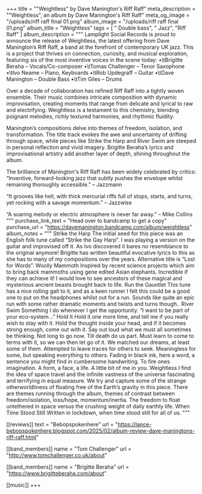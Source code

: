 +++
title = "\"Weightless\" by Dave Manington's Riff Raff"
meta_description = "\"Weightless\", an album by Dave Manington's Riff Raff"
meta_og_image = "/uploads/riff raff final 01.png"
album_image = "/uploads/riff raff final 01.png"
album_title = "Weightless"
tags = [ " Double bass", " Jazz", "Riff Raff" ]
album_description = """
Lamplight Social Records is proud to announce the release of Weightless, the latest offering from Dave Manington’s Riff Raff, a band at the forefront of contemporary UK jazz. This is a project that thrives on connection, curiosity, and musical exploration, featuring six of the most inventive voices in the scene today:
•\tBrigitte Beraha – Vocals/Co-composer
•\tTomas Challenger – Tenor Saxophone
•\tIvo Neame – Piano, Keyboards
•\tRob Updegraff – Guitar
•\tDave Manington – Double Bass
•\tTim Giles – Drums

Over a decade of collaboration has refined Riff Raff into a tightly woven ensemble. Their music combines intricate composition with dynamic improvisation, creating moments that range from delicate and lyrical to raw and electrifying. Weightless is a testament to this chemistry, blending poignant melodies, richly textured harmonies, and rhythmic fluidity.


Manington’s compositions delve into themes of freedom, isolation, and transformation. The title track evokes the awe and uncertainty of drifting through space, while pieces like Strike the Harp and River Swim are steeped in personal reflection and vivid imagery. Brigitte Beraha’s lyrics and improvisational artistry add another layer of depth, shining throughout the album.


The brilliance of Manington's Riff Raff has been widely celebrated by critics: 
“Inventive, forward-looking jazz that subtly pushes the envelope whilst remaining thoroughly accessible.” – Jazzmann


“It grooves like hell, with thick mercurial riffs full of stops, starts, and turns, yet rocking with a savage momentum.” – Jazzwise


“A soaring melody or electric atmosphere is never far away.” – Mike Collins
"""
purchase_link_text = "Head over to bandcamp to get a copy"
purchase_url = "https://davemanington.bandcamp.com/album/weightless"
album_notes = """
Strike the Harp
The initial seed for this piece was an English folk tune called “Strike the Gay Harp”. I was playing a version on the guitar and improvised off it. As Ivo discovered it bares no resemblance to the original anymore! Brigitte has written beautiful evocative lyrics to this as she has to many of my compositions over the years. Alternative title is “Lost for Words”. 
Woolly Mammoth
Inspired by recent science projects which aim to bring back mammoths using gene edited Asian elephants. Incredible if they can achieve it! I would love to see ancestors of these magical and mysterious ancient beasts brought back to life. 
Run the Gauntlet
This tune has a nice rolling gait to it, and as a keen runner I felt this could be a good one to put on the headphones whilst out for a run. Sounds like quite an epic run with some rather dramatic moments and twists and turns though..
River Swim 
Something I do whenever I get the opportunity. “I want to be part of your eco-system…”
Hold It 
Hold it one more time, and tell me if you really wish to stay with it. 
Hold the thought inside your head, and if it becomes strong enough, come out with it. 
Say out loud what we must all sometimes be thinking. Not long to go now. 
Till death do us part. 
Must learn to come to terms with it, so we can then let go of it.
We matched our dreams, at least some of them. Attempted to leave traces for others to seek. Meaningless for some, but speaking everything to others. 
Fading in black ink, here a word, a sentence you might find in cumbersome handwriting. 
To fire ones imagination. 
A form, a face, a life. 
A little bit of me in you.
Weightless
I find the idea of space travel and the infinite vastness of the universe fascinating and terrifying in equal measure. We try and capture some of the strange otherworldliness of floating free of the Earth’s gravity in this piece. There are themes running through the album, themes of contrast between freedom/isolation, loss/hope, momentum/inertia. The freedom to float untethered in space versus the crushing weight of daily earthly life.
When Time Stood Still 
Written in lockdown, when time stood still for all of us.
"""

[[reviews]]
text = "Bebopspokenhere"
url = "https://lance-bebopspokenhere.blogspot.com/2025/02/album-review-dave-maningtons-riff-raff.html"

[[band_members]]
name = "Tom Challenger"
url = "http://www.tomchallenger.co.uk/about"

[[band_members]]
name = "Brigitte Beraha"
url = "https://www.brigitteberaha.com/about"

[[music]]
+++

